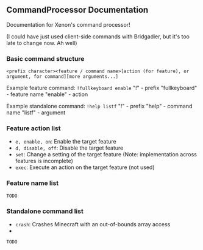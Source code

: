 ## CommandProcessor Documentation

Documentation for Xenon's command processor!

(I could have just used client-side commands with Bridgadier, but it's too late to change now. Ah well)

### Basic command structure

`<prefix character><feature / command name>[action (for feature), or argument, for command][more arguments...]`

Example feature command: `!fullkeyboard enable`
"!" - prefix
"fullkeyboard" - feature name
"enable" - action

Example standalone command: `!help listf`
"!" - prefix
"help" - command name
"listf" - argument

### Feature action list

- `e, enable, on`: Enable the target feature
- `d, disable, off`: Disable the target feature
- `set`: Change a setting of the target feature (Note: implementation across features is incomplete)
- `exec`: Execute an action on the target feature (not used)

### Feature name list

`TODO`

### Standalone command list

- `crash`: Crashes Minecraft with an out-of-bounds array access
- 
`TODO`
